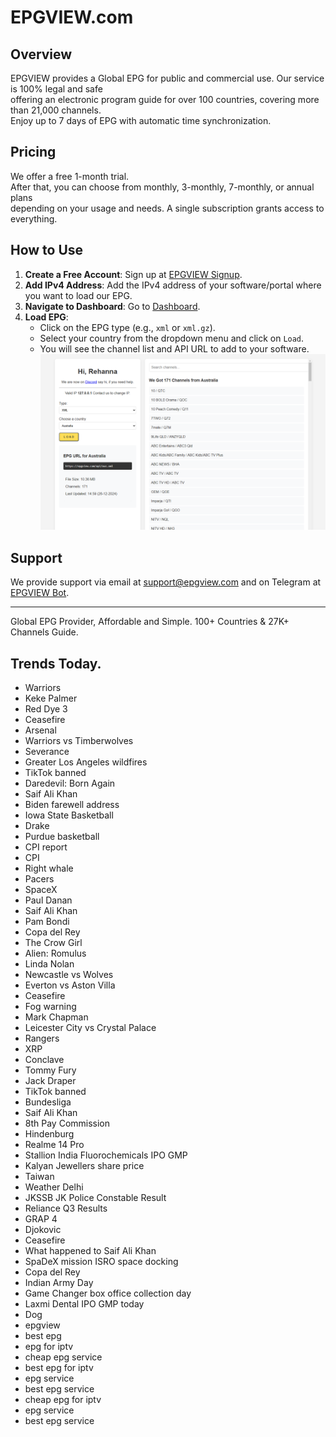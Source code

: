 # EPGVIEW.com



## Overview
EPGVIEW provides a Global EPG for public and commercial use. Our service is 100% legal and safe\
offering an electronic program guide for over 100 countries, covering more than 21,000 channels.\
Enjoy up to 7 days of EPG with automatic time synchronization.

## Pricing
We offer a free 1-month trial. \
After that, you can choose from monthly, 3-monthly, 7-monthly, or annual plans \
depending on your usage and needs. A single subscription grants access to everything.

## How to Use
1. **Create a Free Account**: Sign up at [EPGVIEW Signup](https://epgview.com/signup.php).
2. **Add IPv4 Address**: Add the IPv4 address of your software/portal where you want to load our EPG.
3. **Navigate to Dashboard**: Go to [Dashboard](https://epgview.com/dashboard.php).
4. **Load EPG**:
   - Click on the EPG type (e.g., `xml` or `xml.gz`).
   - Select your country from the dropdown menu and click on `Load`.
   - You will see the channel list and API URL to add to your software.
![EPGVIEW](img/dashboard.png)
## Support
We provide support via email at [support@epgview.com](mailto:support@epgview.com) and on Telegram at [EPGVIEW Bot](https://t.me/epgview_bot).

---

Global EPG Provider, Affordable and Simple. 100+ Countries & 27K+ Channels Guide.

## Trends Today.

- Warriors
- Keke Palmer
- Red Dye 3
- Ceasefire
- Arsenal
- Warriors vs Timberwolves
- Severance
- Greater Los Angeles wildfires
- TikTok banned
- Daredevil: Born Again
- Saif Ali Khan
- Biden farewell address
- Iowa State Basketball
- Drake
- Purdue basketball
- CPI report
- CPI
- Right whale
- Pacers
- SpaceX
- Paul Danan
- Saif Ali Khan
- Pam Bondi
- Copa del Rey
- The Crow Girl
- Alien: Romulus
- Linda Nolan
- Newcastle vs Wolves
- Everton vs Aston Villa
- Ceasefire
- Fog warning
- Mark Chapman
- Leicester City vs Crystal Palace
- Rangers
- XRP
- Conclave
- Tommy Fury
- Jack Draper
- TikTok banned
- Bundesliga
- Saif Ali Khan
- 8th Pay Commission
- Hindenburg
- Realme 14 Pro
- Stallion India Fluorochemicals IPO GMP
- Kalyan Jewellers share price
- Taiwan
- Weather Delhi
- JKSSB JK Police Constable Result
- Reliance Q3 Results
- GRAP 4
- Djokovic
- Ceasefire
- What happened to Saif Ali Khan
- SpaDeX mission ISRO space docking
- Copa del Rey
- Indian Army Day
- Game Changer box office collection day
- Laxmi Dental IPO GMP today
- Dog
- epgview
- best epg
- epg for iptv
- cheap epg service
- best epg for iptv
- epg service
- best epg service
- cheap epg for iptv
- epg service
- best epg service
